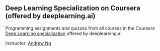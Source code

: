 ## Deep Learning Specialization on Coursera (offered by deeplearning.ai)

Programming assignments and quizzes from all courses in the Coursera [Deep Learning specialization](https://www.coursera.org/specializations/deep-learning) offered by deeplearning.ai.

Instructor: [Andrew Ng](https://www.andrewng.org/)



